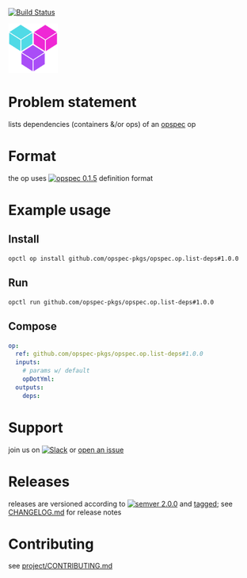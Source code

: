 [![Build Status](https://travis-ci.org/opspec-pkgs/opspec.op.list-deps.svg?branch=master)](https://travis-ci.org/opspec-pkgs/opspec.op.list-deps)

<img src="icon.svg" alt="icon" height="100px">

# Problem statement

lists dependencies (containers &/or ops) of an [opspec](https://opspec.io) op

# Format

the op uses [![opspec 0.1.5](https://img.shields.io/badge/opspec-0.1.5-brightgreen.svg?colorA=6b6b6b&colorB=fc16be)](https://opspec.io/0.1.5) definition format

# Example usage

## Install

```shell
opctl op install github.com/opspec-pkgs/opspec.op.list-deps#1.0.0
```

## Run

```
opctl run github.com/opspec-pkgs/opspec.op.list-deps#1.0.0
```

## Compose

```yaml
op:
  ref: github.com/opspec-pkgs/opspec.op.list-deps#1.0.0
  inputs:
    # params w/ default
    opDotYml:
  outputs:
    deps:
```

# Support

join us on
[![Slack](https://opctl-slackin.herokuapp.com/badge.svg)](https://opctl-slackin.herokuapp.com/)
or
[open an issue](https://github.com/opspec-pkgs/opspec.op.list-deps/issues)

# Releases

releases are versioned according to
[![semver 2.0.0](https://img.shields.io/badge/semver-2.0.0-brightgreen.svg)](http://semver.org/spec/v2.0.0.html)
and [tagged](https://git-scm.com/book/en/v2/Git-Basics-Tagging); see
[CHANGELOG.md](CHANGELOG.md) for release notes

# Contributing

see
[project/CONTRIBUTING.md](https://github.com/opspec-pkgs/project/blob/master/CONTRIBUTING.md)
